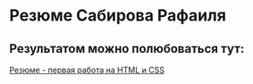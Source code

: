 # Резюме Сабирова Рафаиля

## Результатом можно полюбоваться тут:

[Резюме - первая работа на HTML и CSS](https://raf-sab.github.io/resume/)
